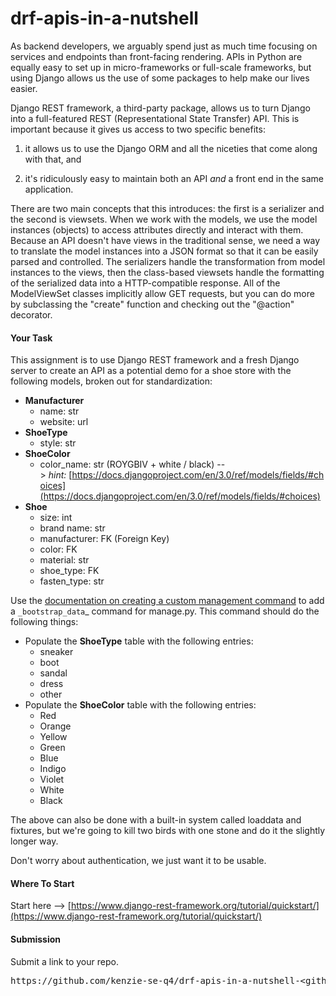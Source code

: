 # drf-apis-in-a-nutshell

As backend developers, we arguably spend just as much time focusing on services and endpoints than front-facing rendering. APIs in Python are equally easy to set up in micro-frameworks or full-scale frameworks, but using Django allows us the use of some packages to help make our lives easier.

<span>Django REST framework</span>, a third-party package, allows us to turn Django into a full-featured REST (Representational State Transfer) API. This is important because it gives us access to two specific benefits:

1) it allows us to use the Django ORM and all the niceties that come along with that, and

2) it's ridiculously easy to maintain both an API _and_ a front end in the same application.

There are two main concepts that this introduces: the first is a serializer and the second is viewsets. When we work with the models, we use the model instances (objects) to access attributes directly and interact with them. Because an API doesn't have views in the traditional sense, we need a way to translate the model instances into a JSON format so that it can be easily parsed and controlled. The serializers handle the transformation from model instances to the views, then the class-based viewsets handle the formatting of the serialized data into a HTTP-compatible response. All of the ModelViewSet classes implicitly allow GET requests, but you can do more by subclassing the "create" function and checking out the "@action" decorator.

#### **Your Task**

This assignment is to use <span>Django REST framework</span> and a fresh Django server to create an API as a potential demo for a shoe store with the following models, broken out for standardization:

*   **Manufacturer**
    *   name: str
    *   website: url
*   **ShoeType**
    *   style: str
*   **ShoeColor**
    *   color_name: str (ROYGBIV + white / black) --> _hint:_ [https://docs.djangoproject.com/en/3.0/ref/models/fields/#choices](https://docs.djangoproject.com/en/3.0/ref/models/fields/#choices)
*   **Shoe**
    *   size: int
    *   brand name: str
    *   manufacturer: FK (<span>Foreign Key</span>)
    *   color: FK
    *   material: str
    *   shoe_type: FK
    *   fasten_type: str

Use the [documentation on creating a custom management command](https://docs.djangoproject.com/en/3.0/howto/custom-management-commands/) to add a `_bootstrap_data`_ command for manage.py. This command should do the following things:

*   Populate the **ShoeType** table with the following entries:
    *   sneaker
    *   boot
    *   sandal
    *   dress
    *   other
*   Populate the **ShoeColor** table with the following entries:
    *   Red
    *   Orange
    *   Yellow
    *   Green
    *   Blue
    *   Indigo
    *   Violet
    *   White
    *   Black

The above can also be done with a built-in system called loaddata and fixtures, but we're going to kill two birds with one stone and do it the slightly longer way.

Don't worry about authentication, we just want it to be usable.

#### **Where To Start**

Start here --> [https://www.django-rest-framework.org/tutorial/quickstart/](https://www.django-rest-framework.org/tutorial/quickstart/)

#### **Submission**

Submit a link to your repo.

<pre>https://github.com/kenzie-se-q4/drf-apis-in-a-nutshell-&ltgithub_username&gt/</pre>
